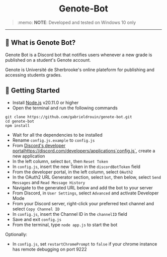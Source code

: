 <h1 align="center">
    <span>Genote-Bot</span>
</h1>

<blockquote>
<p>:memo: <strong>NOTE</strong>: Developed and tested on Windows 10 only</p>
</blockquote>

---

## 🤖 What is Genote Bot?

Genote Bot is a Discord bot that notifies users whenever a new grade
is published on a student's Genote account.

Genote is Université de Sherbrooke's online plateform for publishing
and accessing students grades.

## 🚀 Getting Started

- Install [Node.js](https://nodejs.org/en/) v20.11.0 or higher
- Open the terminal and run the following commands

```
git clone https://github.com/gabrieldrouin/genote-bot.git
cd genote-bot
npm install
```

- Wait for all the dependencies to be installed
- Rename `config.js.example` to `config.js`
- From [Discord's developer portal](https://nodejs.org/en/)https://discord.com/developers/applications`config.js`, create a new application
- In the left column, select `Bot`, then `Reset Token`
- In `config.js`, insert the new Token in the `discordBotToken` field
- From the developer portal, in the left column, select `OAuth2`
- In the OAuth2 URL Generator section, select `bot`, then below, select `Send Messages` and `Read Message History`
- Navigate to the generated URL below and add the bot to your server
- From Discord, in `User Settings`, select `Advanced` and activate Developer Mode
- From your Discord server, right-click your preferred text channel and select `Copy Channel ID`
- In `config.js`, insert the Channel ID in the `channelID` field
- Save and exit `config.js`
- From the terminal, type `node app.js` to start the bot

Optionally:
- In `config.js`, set `restartChromePrompt` to `false` if your chrome instance has remote debugging on port 9222

